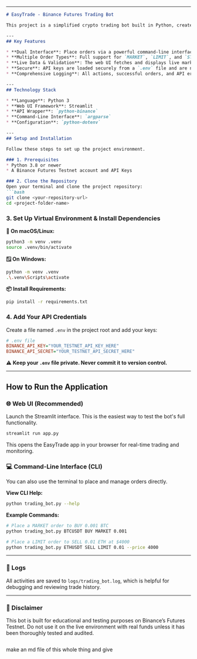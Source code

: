 

-----

````markdown
# EasyTrade - Binance Futures Trading Bot

This project is a simplified crypto trading bot built in Python, created as a technical assessment for the Junior Python Developer role. The application provides two distinct interfaces: a robust command-line tool and an interactive, user-friendly web application built with Streamlit.

---
## Key Features

* **Dual Interface**: Place orders via a powerful command-line interface (CLI) or an intuitive web UI.
* **Multiple Order Types**: Full support for `MARKET`, `LIMIT`, and `STOP-LIMIT` orders.
* **Live Data & Validation**: The web UI fetches and displays live market prices from the Binance API and provides real-time validation to prevent common user errors.
* **Secure**: API keys are loaded securely from a `.env` file and are never exposed in the source code.
* **Comprehensive Logging**: All actions, successful orders, and API errors are logged to `logs/trading_bot.log` for easy debugging and monitoring.

---
## Technology Stack

* **Language**: Python 3
* **Web UI Framework**: Streamlit
* **API Wrapper**: `python-binance`
* **Command-Line Interface**: `argparse`
* **Configuration**: `python-dotenv`

---
## Setup and Installation

Follow these steps to set up the project environment.

### 1. Prerequisites
* Python 3.8 or newer
* A Binance Futures Testnet account and API Keys

### 2. Clone the Repository
Open your terminal and clone the project repository:
```bash
git clone <your-repository-url>
cd <project-folder-name>
````

### 3\. Set Up Virtual Environment & Install Dependencies

**🐧 On macOS/Linux:**

```bash
python3 -m venv .venv
source .venv/bin/activate
```

**🪟 On Windows:**

```bash
python -m venv .venv
.\.venv\Scripts\activate
```

**📦 Install Requirements:**

```bash
pip install -r requirements.txt
```

### 4\. Add Your API Credentials

Create a file named `.env` in the project root and add your keys:

```ini
# .env file
BINANCE_API_KEY="YOUR_TESTNET_API_KEY_HERE"
BINANCE_API_SECRET="YOUR_TESTNET_API_SECRET_HERE"
```

⚠️ **Keep your `.env` file private. Never commit it to version control.**

-----

## How to Run the Application

### 🌐 Web UI (Recommended)

Launch the Streamlit interface. This is the easiest way to test the bot's full functionality.

```bash
streamlit run app.py
```

This opens the EasyTrade app in your browser for real-time trading and monitoring.

### 💻 Command-Line Interface (CLI)

You can also use the terminal to place and manage orders directly.

**View CLI Help:**

```bash
python trading_bot.py --help
```

**Example Commands:**

```bash
# Place a MARKET order to BUY 0.001 BTC
python trading_bot.py BTCUSDT BUY MARKET 0.001

# Place a LIMIT order to SELL 0.01 ETH at $4000
python trading_bot.py ETHUSDT SELL LIMIT 0.01 --price 4000
```

-----

### 📂 Logs

All activities are saved to `logs/trading_bot.log`, which is helpful for debugging and reviewing trade history.

-----

### 📌 Disclaimer

This bot is built for educational and testing purposes on Binance’s Futures Testnet. Do not use it on the live environment with real funds unless it has been thoroughly tested and audited.

```
```

make an md file of this whole thing and give 
